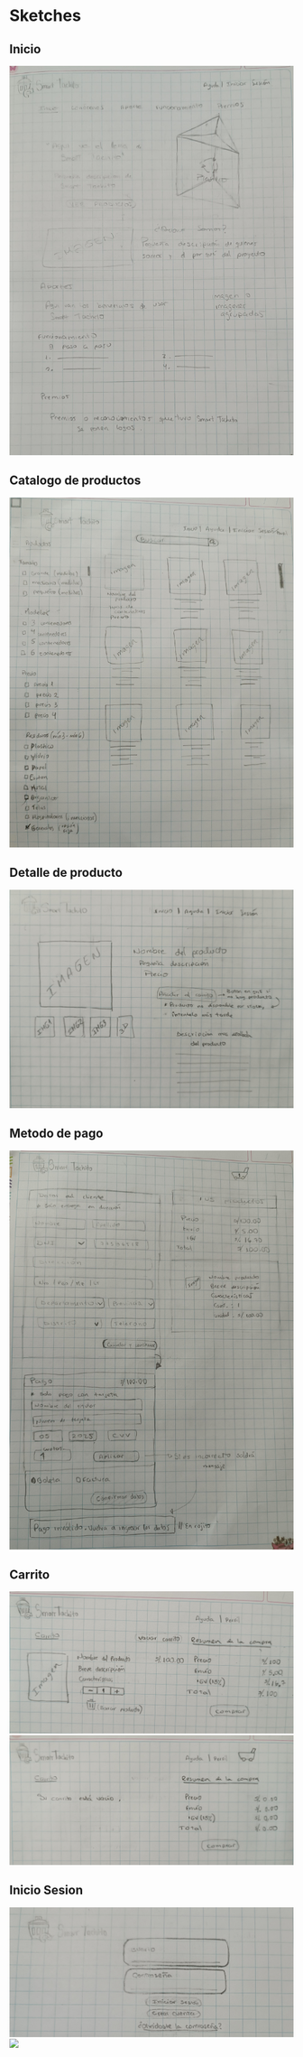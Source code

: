 # Sketches
## Inicio
<img src="./sketches/inicio.jpeg"/>

## Catalogo de productos
<img src="./sketches/productos.jpeg">

## Detalle de producto
<img src="./sketches/detalleorden.jpeg">

## Metodo de pago
<img src="./sketches/comprar.jpeg">

## Carrito
<img src="./sketches/carrito.jpeg">
<img src="./sketches/carrito vacio.jpeg">

## Inicio Sesion
<img src="./sketches/inicio sesion.jpeg">
<img src="./sketches/recuperar contraseña.jpeg">
